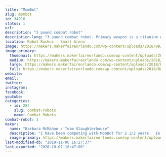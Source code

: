 ```yaml
---
title: "MomBot"
slug: mombot
id: 34916
status: 1
url: 
description: "3 pound combat robot"
description-long: "3 pound combat robot. Primary weapon is a titanium wedge or hardened steel wedgelets.  Body is composed of UHMW with aluminum top and bottom plates.  Color is purple (unless I change it)."
location: Robot Ruckus - Small Arena
image: https://makers.makerfaireorlando.com/wp-content/uploads/2018/08/MomBot_2017-1024x764.jpg
image-primary:
  thumbnail: https://makers.makerfaireorlando.com/wp-content/uploads/2018/08/MomBot_2017-150x150.jpg
  medium: https://makers.makerfaireorlando.com/wp-content/uploads/2018/08/MomBot_2017-300x224.jpg
  large: https://makers.makerfaireorlando.com/wp-content/uploads/2018/08/MomBot_2017-1024x764.jpg
  full: https://makers.makerfaireorlando.com/wp-content/uploads/2018/08/MomBot_2017.jpg
website: 
email: 
twitter: 
instagram: 
facebook: 
youtube: 
categories:
  - id: 284
    slug: combat-robots
    name: Combat Robots
combat-robot: 1
maker:
  name: "Barbara McMahon / Team Slaughterhouse"
  description: "I have been competing with MomBot for 2 1/2 years.  In June, I won the beetleweight class at Robot Rebellion 2.2 at DARC.  My son Ian has been a combat robot builder for over 15 years."
  image-primary: https://makers.makerfaireorlando.com/wp-content/uploads/2018/08/IMG_20180811_174719.jpg
last-modified-db: "2019-11-06 16:27:37"
last-exported: "2020-10-07 18:47:00"
---
```

